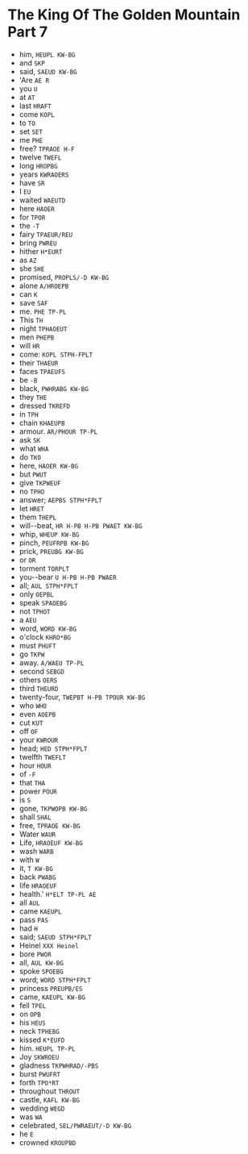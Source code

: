 # The King Of The Golden Mountain Part 7

* him, `HEUPL KW-BG`
* and `SKP`
* said, `SAEUD KW-BG`
* 'Are `AE R`
* you `U`
* at `AT`
* last `HRAFT`
* come `KOPL`
* to `TO`
* set `SET`
* me `PHE`
* free? `TPRAOE H-F`
* twelve `TWEFL`
* long `HROPBG`
* years `KWRAOERS`
* have `SR`
* I `EU`
* waited `WAEUTD`
* here `HAOER`
* for `TPOR`
* the `-T`
* fairy `TPAEUR/REU`
* bring `PWREU`
* hither `H*EURT`
* as `AZ`
* she `SHE`
* promised, `PROPLS/-D KW-BG`
* alone `A/HROEPB`
* can `K`
* save `SAF`
* me. `PHE TP-PL`
* This `TH`
* night `TPHAOEUT`
* men `PHEPB`
* will `HR`
* come: `KOPL STPH-FPLT`
* their `THAEUR`
* faces `TPAEUFS`
* be `-B`
* black, `PWHRABG KW-BG`
* they `THE`
* dressed `TKREFD`
* in `TPH`
* chain `KHAEUPB`
* armour. `AR/PHOUR TP-PL`
* ask `SK`
* what `WHA`
* do `TKO`
* here, `HAOER KW-BG`
* but `PWUT`
* give `TKPWEUF`
* no `TPHO`
* answer; `AEPBS STPH*FPLT`
* let `HRET`
* them `THEPL`
* will--beat, `HR H-PB H-PB PWAET KW-BG`
* whip, `WHEUP KW-BG`
* pinch, `PEUFRPB KW-BG`
* prick, `PREUBG KW-BG`
* or `OR`
* torment `TORPLT`
* you--bear `U H-PB H-PB PWAER`
* all; `AUL STPH*FPLT`
* only `OEPBL`
* speak `SPAOEBG`
* not `TPHOT`
* a `AEU`
* word, `WORD KW-BG`
* o'clock `KHRO*BG`
* must `PHUFT`
* go `TKPW`
* away. `A/WAEU TP-PL`
* second `SEBGD`
* others `OERS`
* third `THEURD`
* twenty-four, `TWEPBT H-PB TPOUR KW-BG`
* who `WHO`
* even `AOEPB`
* cut `KUT`
* off `OF`
* your `KWROUR`
* head; `HED STPH*FPLT`
* twelfth `TWEFLT`
* hour `HOUR`
* of `-F`
* that `THA`
* power `POUR`
* is `S`
* gone, `TKPWOPB KW-BG`
* shall `SHAL`
* free, `TPRAOE KW-BG`
* Water `WAUR`
* Life, `HRAOEUF KW-BG`
* wash `WARB`
* with `W`
* it, `T KW-BG`
* back `PWABG`
* life `HRAOEUF`
* health.' `H*ELT TP-PL AE`
* all `AUL`
* came `KAEUPL`
* pass `PAS`
* had `H`
* said; `SAEUD STPH*FPLT`
* Heinel `XXX Heinel`
* bore `PWOR`
* all, `AUL KW-BG`
* spoke `SPOEBG`
* word; `WORD STPH*FPLT`
* princess `PREUPB/ES`
* came, `KAEUPL KW-BG`
* fell `TPEL`
* on `OPB`
* his `HEUS`
* neck `TPHEBG`
* kissed `K*EUFD`
* him. `HEUPL TP-PL`
* Joy `SKWROEU`
* gladness `TKPWHRAD/-PBS`
* burst `PWUFRT`
* forth `TPO*RT`
* throughout `THROUT`
* castle, `KAFL KW-BG`
* wedding `WEGD`
* was `WA`
* celebrated, `SEL/PWRAEUT/-D KW-BG`
* he `E`
* crowned `KROUPBD`
